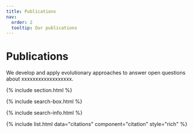 ```yaml
---
title: Publications
nav:
  order: 2
  tooltip: Our publications
---
```


# <i class="fas fa-microscope"></i>Publications

We develop and apply evolutionary approaches to answer open questions about xxxxxxxxxxxxxxxxxx.
<script src="https://bibbase.org/show?bib=https%3A%2F%2Fbibbase.org%2Fzotero%2Fsubratavb&jsonp=1"></script>

{% include section.html %}

{% include search-box.html %}

{% include search-info.html %}

{% include list.html data="citations" component="citation" style="rich" %}
